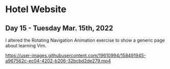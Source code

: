 # Hotel Website
## Day 15 - Tuesday Mar. 15th, 2022
I altered the Rotating Navigation Animation exercise to show a generic page about learning Vim.

https://user-images.githubusercontent.com/19610994/158491945-a967562c-ec04-4202-b206-32bcbd2de279.mp4

